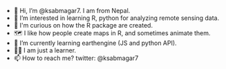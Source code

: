 - 👋 Hi, I’m @ksabmagar7. I am from Nepal.
- 👀 I’m interested in learning R, python for analyzing remote sensing data.
- 🤔 I'm curious on how the R package are created.
- 🗺️ I like how people create maps in R, and sometimes animate them.
- 🌱 I’m currently learning earthengine (JS and python API).
- 🧐📖 I am just a learner.
- 📫 How to reach me? twitter: @ksabmagar7

<!---
ksabmagar7/ksabmagar7 is a ✨ special ✨ repository because its `README.md` (this file) appears on your GitHub profile.
You can click the Preview link to take a look at your changes.
--->
